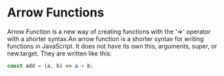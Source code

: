 # Arrow Functions

Arrow Function is a new way of creating functions with the '=>' operator with a shorter syntax.An arrow function is a shorter syntax for writing functions in JavaScript. It does not have its own this, arguments, super, or new.target. They are written like this:

```js
const add = (a, b) => a + b;
```
